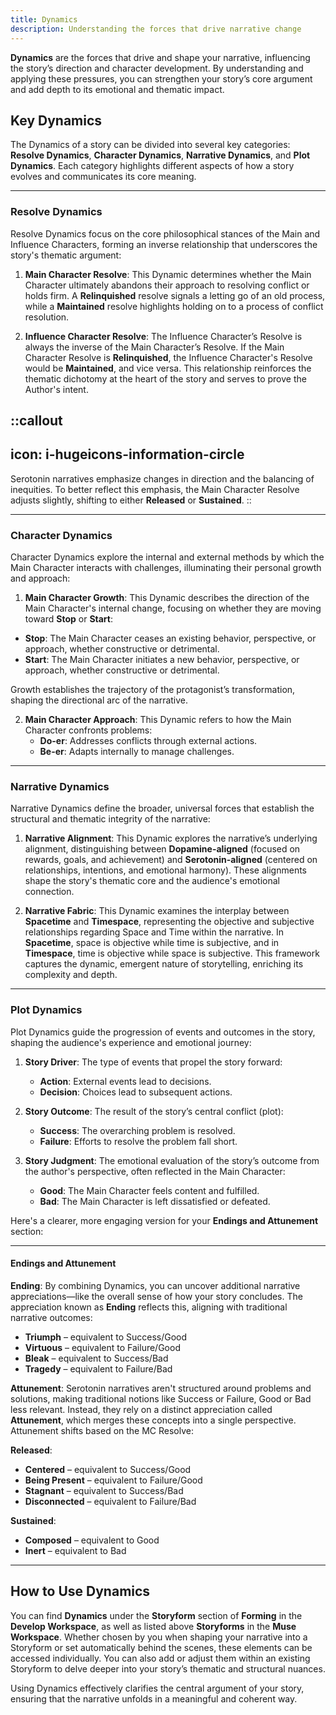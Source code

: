 ```yaml
---
title: Dynamics
description: Understanding the forces that drive narrative change
---
```


**Dynamics** are the forces that drive and shape your narrative, influencing the story’s direction and character development. By understanding and applying these pressures, you can strengthen your story’s core argument and add depth to its emotional and thematic impact.

## Key Dynamics

The Dynamics of a story can be divided into several key categories: **Resolve Dynamics**, **Character Dynamics**, **Narrative Dynamics**, and **Plot Dynamics**. Each category highlights different aspects of how a story evolves and communicates its core meaning.

---

### Resolve Dynamics

Resolve Dynamics focus on the core philosophical stances of the Main and Influence Characters, forming an inverse relationship that underscores the story's thematic argument:

1. **Main Character Resolve**: This Dynamic determines whether the Main Character ultimately abandons their approach to resolving conflict or holds firm. A **Relinquished** resolve signals a letting go of an old process, while a **Maintained** resolve highlights holding on to a process of conflict resolution.

2. **Influence Character Resolve**: The Influence Character’s Resolve is always the inverse of the Main Character’s Resolve. If the Main Character Resolve is **Relinquished**, the Influence Character's Resolve would be **Maintained**, and vice versa. This relationship reinforces the thematic dichotomy at the heart of the story and serves to prove the Author's intent.

::callout
---
icon: i-hugeicons-information-circle
---
Serotonin narratives emphasize changes in direction and the balancing of inequities. To better reflect this emphasis, the Main Character Resolve adjusts slightly, shifting to either **Released** or **Sustained**.
::

---

### Character Dynamics

Character Dynamics explore the internal and external methods by which the Main Character interacts with challenges, illuminating their personal growth and approach:

1. **Main Character Growth**: This Dynamic describes the direction of the Main Character's internal change, focusing on whether they are moving toward **Stop** or **Start**:

- **Stop**: The Main Character ceases an existing behavior, perspective, or approach, whether constructive or detrimental.
- **Start**: The Main Character initiates a new behavior, perspective, or approach, whether constructive or detrimental.

Growth establishes the trajectory of the protagonist’s transformation, shaping the directional arc of the narrative.

2. **Main Character Approach**: This Dynamic refers to how the Main Character confronts problems:
   - **Do-er**: Addresses conflicts through external actions.
   - **Be-er**: Adapts internally to manage challenges.

---

### Narrative Dynamics

Narrative Dynamics define the broader, universal forces that establish the structural and thematic integrity of the narrative:

1. **Narrative Alignment**: This Dynamic explores the narrative’s underlying alignment, distinguishing between **Dopamine-aligned** (focused on rewards, goals, and achievement) and **Serotonin-aligned** (centered on relationships, intentions, and emotional harmony). These alignments shape the story's thematic core and the audience's emotional connection.

2. **Narrative Fabric**: This Dynamic examines the interplay between **Spacetime** and **Timespace**, representing the objective and subjective relationships regarding Space and Time within the narrative. In **Spacetime**, space is objective while time is subjective, and in **Timespace**, time is objective while space is subjective. This framework captures the dynamic, emergent nature of storytelling, enriching its complexity and depth.

---

### Plot Dynamics

Plot Dynamics guide the progression of events and outcomes in the story, shaping the audience's experience and emotional journey:

1. **Story Driver**: The type of events that propel the story forward:
   - **Action**: External events lead to decisions.
   - **Decision**: Choices lead to subsequent actions.

2. **Story Outcome**: The result of the story’s central conflict (plot):
   - **Success**: The overarching problem is resolved.
   - **Failure**: Efforts to resolve the problem fall short.

3. **Story Judgment**: The emotional evaluation of the story’s outcome from the author's perspective, often reflected in the Main Character:
   - **Good**: The Main Character feels content and fulfilled.
   - **Bad**: The Main Character is left dissatisfied or defeated.

Here's a clearer, more engaging version for your **Endings and Attunement** section:

---

#### Endings and Attunement

**Ending**: By combining Dynamics, you can uncover additional narrative appreciations—like the overall sense of how your story concludes. The appreciation known as **Ending** reflects this, aligning with traditional narrative outcomes:

* **Triumph** – equivalent to Success/Good
* **Virtuous** – equivalent to Failure/Good
* **Bleak** – equivalent to Success/Bad
* **Tragedy** – equivalent to Failure/Bad

**Attunement**: Serotonin narratives aren't structured around problems and solutions, making traditional notions like Success or Failure, Good or Bad less relevant. Instead, they rely on a distinct appreciation called **Attunement**, which merges these concepts into a single perspective. Attunement shifts based on the MC Resolve:

**Released**:

* **Centered** – equivalent to Success/Good
* **Being Present** – equivalent to Failure/Good
* **Stagnant** – equivalent to Success/Bad
* **Disconnected** – equivalent to Failure/Bad

**Sustained**:

* **Composed** – equivalent to Good
* **Inert** – equivalent to Bad

---

## How to Use Dynamics

You can find **Dynamics** under the **Storyform** section of **Forming** in the **Develop Workspace**, as well as listed above **Storyforms** in the **Muse Workspace**. Whether chosen by you when shaping your narrative into a Storyform or set automatically behind the scenes, these elements can be accessed individually. You can also add or adjust them within an existing Storyform to delve deeper into your story’s thematic and structural nuances.

Using Dynamics effectively clarifies the central argument of your story, ensuring that the narrative unfolds in a meaningful and coherent way.